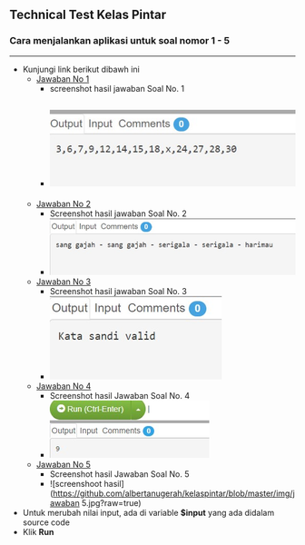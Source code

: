 ## Technical Test Kelas Pintar
### Cara menjalankan aplikasi untuk soal nomor 1 - 5
- --
- Kunjungi link berikut dibawh ini
    - [Jawaban No 1](https://paiza.io/projects/aNKiChGuw8GhdOTDyD9e0Q)
      - screenshot hasil jawaban Soal No. 1
      - ![screenshoot hasil](https://github.com/albertanugerah/kelaspintar/blob/master/img/jawaban1.jpg?raw=true)
        - 
    - [Jawaban No 2](https://paiza.io/projects/kkmKqNzcwN8suwsaaVrxVA)
        - Screenshot hasil jawaban Soal No. 2 
        - ![screenshoot hasil](https://github.com/albertanugerah/kelaspintar/blob/master/img/jawaban2.jpg?raw=true)
    - [Jawaban No 3](https://paiza.io/projects/tDoWdgP_bXDyonE3TBDFEQ)
      - Screenshot hasil jawaban Soal No. 3
      - ![screenshoot hasil](https://github.com/albertanugerah/kelaspintar/blob/master/img/jawaban3.jpg?raw=true)
    - [Jawaban No 4](https://paiza.io/projects/UwpR4gj8UrazEukYADQcnA)
      - Screenshot hasil Jawaban Soal No. 4
      - ![screenshoot hasil](https://github.com/albertanugerah/kelaspintar/blob/master/img/jawaban4.jpg?raw=true)
    - [Jawaban No 5](https://paiza.io/projects/FJgdtW3tDSvo1s3ji41HaQ)
        - Screenshot hasil Jawaban Soal No. 5
        - ![screenshoot hasil](https://github.com/albertanugerah/kelaspintar/blob/master/img/jawaban 5.jpg?raw=true)
- Untuk merubah nilai input, ada di variable **$input** yang ada didalam source code
- Klik **Run**
